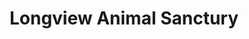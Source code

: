 ---
title: "Longview Animal Sanctury"
url: /blackpool/longview-animal-sanctury/
shop: Gebrauchtwaren
---